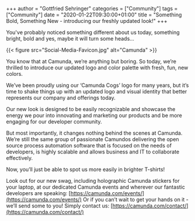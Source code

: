 +++
author = "Gottfried Sehringer"
categories = ["Community"]
tags = ["Community"]
date = "2020-01-22T09:30:00+01:00"
title = "Something Bold, Something New - introducing our freshly updated look!"
+++

You've probably noticed something different about us today, something bright, bold and yes, maybe it will turn some heads...

{{< figure src="Social-Media-Favicon.jpg" alt="Camunda" >}}

You know that at Camunda, we’re anything but boring. So today, we’re thrilled to introduce our updated logo and color palette with fresh, fun, new colors.

We’ve been proudly using our ‘Camunda Cogs’ logo for many years, but it’s time to shake things up with an updated logo and visual identity that better represents our company and offerings today.

Our new look is designed to be easily recognizable and showcase the energy we pour into innovating and marketing our products and be more engaging for our developer community.

But most importantly, it changes nothing behind the scenes at Camunda. We’re still the same group of passionate Camundos delivering the open source process automation software that is focused on the needs of developers, is highly scalable and allows business and IT to collaborate effectively.

Now, you’ll just be able to spot us more easily in brighter T-shirts!

Look out for our new swag, including holographic Camunda stickers for your laptop, at our dedicated Camunda events and wherever our fantastic developers are speaking: [https://camunda.com/events/](https://camunda.com/events/)
Or if you can’t wait to get your hands on it - we’ll send some to you! Simply contact us: [https://camunda.com/contact/](https://camunda.com/contact/)
